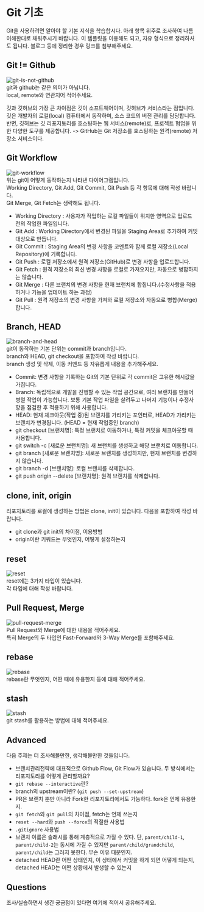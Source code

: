 # Git 기초
Git을 사용하려면 알아야 할 기본 지식을 학습합시다. 아래 항목 위주로 조사하여 나름 이해한대로 채워주시기 바랍니다. 이 템플릿을 이용해도 되고, 자유 형식으로 정리하셔도 됩니다. 블로그 등에 정리한 경우 링크를 첨부해주세요.

## Git != Github
![git-is-not-github](https://user-images.githubusercontent.com/51331195/160232512-3d6686ca-4ae3-4f11-a8d7-c893c0a7526a.png)  
git과 github는 같은 의미가 아닙니다.  
local, remote와 연관지어 적어주세요.

깃과 깃허브의 가장 큰 차이점은 깃이 소프트웨어이며, 깃허브가 서비스라는 점입니다. 깃은 개발자의 로컬(local) 컴퓨터에서 동작하며, 소스 코드의 버전 관리를 담당합니다. 반면, 깃허브는 깃 리포지토리를 호스팅하는 웹 서비스(remote)로, 프로젝트 협업을 위한 다양한 도구를 제공합니다.
-> GitHub는 Git 저장소를 호스팅하는 원격(remote) 저장소 서비스이다.

## Git Workflow
![git-workflow](https://cdn-media-1.freecodecamp.org/images/1*iL2J8k4ygQlg3xriKGimbQ.png)  
위는 git이 어떻게 동작하는지 나타낸 다이어그램입니다.  
Working Directory, Git Add, Git Commit, Git Push 등 각 항목에 대해 작성 바랍니다.  
Git Merge, Git Fetch는 생략해도 됩니다.

- Working Directory : 사용자가 작업하는 로컬 파일들이 위치한 영역으로 업로드 전의 작업한 파일입니다.
- Git Add : Working Directory에서 변경된 파일을 Staging Area로 추가하여 커밋 대상으로 만듭니다.
- Git Commit : Staging Area의 변경 사항을 코멘트와 함께 로컬 저장소(Local Repository)에 기록합니다.
- Git Push : 로컬 저장소에서 원격 저장소(GitHub)로 변경 사항을 업로드합니다.
- Git Fetch : 원격 저장소의 최신 변경 사항을 로컬로 가져오지만, 자동으로 병합하지는 않습니다.
- Git Merge : 다른 브랜치의 변경 사항을 현재 브랜치에 합칩니다.(수정사항을 적용하거나 기능을 업데이트 하는 과정)
- Git Pull : 원격 저장소의 변경 사항을 가져와 로컬 저장소와 자동으로 병합(Merge)합니다.

## Branch, HEAD
![branch-and-head](https://ihatetomatoes.net/wp-content/uploads/2020/04/07-head-pointer.png)  
git이 동작하는 기본 단위는 commit과 branch입니다.  
branch와 HEAD, git checkout을 포함하여 작성 바랍니다.  
branch 생성 및 삭제, 이동 커맨드 등 자유롭게 내용을 추가해주세요.

- Commit: 변경 사항을 기록하는 Git의 기본 단위로 각 commit은 고유한 해시값을 가집니다.
- Branch: 독립적으로 개발을 진행할 수 있는 작업 공간으로, 여러 브랜치를 만들어 병렬 작업이 가능합니다. 보통 기본 작업 파일을 살려두고 나머지 기능이나 수정사항을 점검한 후 적용하기 위해 사용합니다.
- HEAD: 현재 체크아웃(작업 중)된 브랜치를 가리키는 포인터로, HEAD가 가리키는 브랜치가 변경됩니다. (HEAD = 현재 작업중인 branch)
- git checkout [브랜치명]: 특정 브랜치로 이동하거나, 특정 커밋을 체크아웃할 때 사용합니다.
- git switch -c [새로운 브랜치명]: 새 브랜치를 생성하고 해당 브랜치로 이동합니다.
- git branch [새로운 브랜치명]: 새로운 브랜치를 생성하지만, 현재 브랜치를 변경하지 않습니다.
- git branch -d [브랜치명]: 로컬 브랜치를 삭제합니다.
- git push origin --delete [브랜치명]: 원격 브랜치를 삭제합니다.

## clone, init, origin
리포지토리를 로컬에 생성하는 방법은 clone, init이 있습니다. 다음을 포함하여 작성 바랍니다.
- git clone과 git init의 차이점, 이용방법
- origin이란 키워드는 무엇인지, 어떻게 설정하는지



## reset
![reset](https://user-images.githubusercontent.com/51331195/160235594-8836570b-e8bf-484a-bb92-b2bd6d873066.png)  
reset에는 3가지 타입이 있습니다.  
각 타입에 대해 작성 바랍니다.



## Pull Request, Merge
![pull-request-merge](https://atlassianblog.wpengine.com/wp-content/uploads/bitbucket411-blog-1200x-branches2.png)  
Pull Request와 Merge에 대한 내용을 적어주세요.  
특히 Merge의 두 타입인 Fast-Forward와 3-Way Merge를 포함해주세요.



## rebase
![rebase](https://user-images.githubusercontent.com/51331195/160234052-7fe70f85-5906-4474-b809-782adae92b3c.png)  
rebase란 무엇인지, 어떤 때에 유용한지 등에 대해 적어주세요.



## stash
![stash](https://d8it4huxumps7.cloudfront.net/bites/wp-content/banners/2023/4/642a663eaff96_git_stash.png)  
git stash를 활용하는 방법에 대해 적어주세요.



## Advanced
다음 주제는 더 조사해볼만한, 생각해볼만한 것들입니다. 
- 브랜치관리전략에 대표적으로 Github Flow, Git Flow가 있습니다. 두 방식에서는 리포지토리를 어떻게 관리할까요?
- `git rebase --interactive`란?
- branch의 upstream이란? (`git push --set-upstream`)
- PR은 브랜치 뿐만 아니라 Fork한 리포지토리에서도 가능하다. fork은 언제 유용한지. 
- `git fetch`와 `git pull`의 차이점, fetch는 언제 쓰는지
- `reset --hard`와 `push --force`의 적절한 사용법
- `.gitignore` 사용법
- 브랜치 이름은 슬래시를 통해 계층적으로 가질 수 있다. 단, `parent/child-1`, `parent/child-2`는 동시에 가질 수 있지만 `parent/child/grandchild`, `parent/child`는 그러지 못한다. 무슨 이유 때문인지. 
- detached HEAD란 어떤 상태인지, 이 상태에서 커밋을 하게 되면 어떻게 되는지, detached HEAD는 어떤 상황에서 발생할 수 있는지

## Questions
조사/실습하면서 생긴 궁금점이 있다면 여기에 적어서 공유해주세요.
